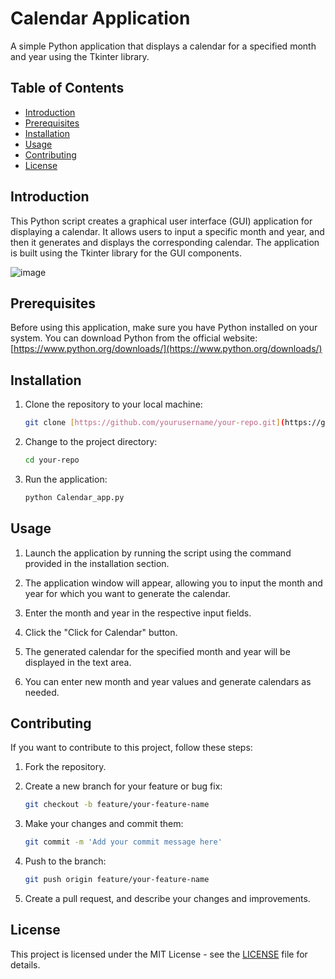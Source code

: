 # Calendar Application

A simple Python application that displays a calendar for a specified month and year using the Tkinter library.

## Table of Contents
- [Introduction](#introduction)
- [Prerequisites](#prerequisites)
- [Installation](#installation)
- [Usage](#usage)
- [Contributing](#contributing)
- [License](#license)

## Introduction

This Python script creates a graphical user interface (GUI) application for displaying a calendar. It allows users to input a specific month and year, and then it generates and displays the corresponding calendar. The application is built using the Tkinter library for the GUI components.

![image](https://github.com/muhamkor/My_Python_Projects/assets/81500362/e05b1336-5606-455a-977c-d83346a9f0c9)


## Prerequisites

Before using this application, make sure you have Python installed on your system. You can download Python from the official website: [https://www.python.org/downloads/](https://www.python.org/downloads/)

## Installation

1. Clone the repository to your local machine:
   ```bash
   git clone [https://github.com/yourusername/your-repo.git](https://github.com/muhamkor/Python_Projects/tree/2d63aebf911c74b2c3a71fd12732cd4fc3630af3/Calendar_App)
   ```

2. Change to the project directory:
   ```bash
   cd your-repo
   ```

3. Run the application:
   ```bash
   python Calendar_app.py
   ```

## Usage

1. Launch the application by running the script using the command provided in the installation section.

2. The application window will appear, allowing you to input the month and year for which you want to generate the calendar.

3. Enter the month and year in the respective input fields.

4. Click the "Click for Calendar" button.

5. The generated calendar for the specified month and year will be displayed in the text area.

6. You can enter new month and year values and generate calendars as needed.

## Contributing

If you want to contribute to this project, follow these steps:

1. Fork the repository.

2. Create a new branch for your feature or bug fix:
   ```bash
   git checkout -b feature/your-feature-name
   ```

3. Make your changes and commit them:
   ```bash
   git commit -m 'Add your commit message here'
   ```

4. Push to the branch:
   ```bash
   git push origin feature/your-feature-name
   ```

5. Create a pull request, and describe your changes and improvements.

## License

This project is licensed under the MIT License - see the [LICENSE](LICENSE) file for details.
